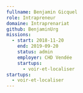 ```yaml
---
fullname: Benjamin Gicquel
role: Intrapreneur
domaine: Intraprenariat
github: BenjaminUrg
missions:
  - start: 2018-11-20
    end: 2019-09-20
    status: admin
    employer: CHD Vendée
    startups:
      - voir-et-localiser
startups:
  - voir-et-localiser
---
```

